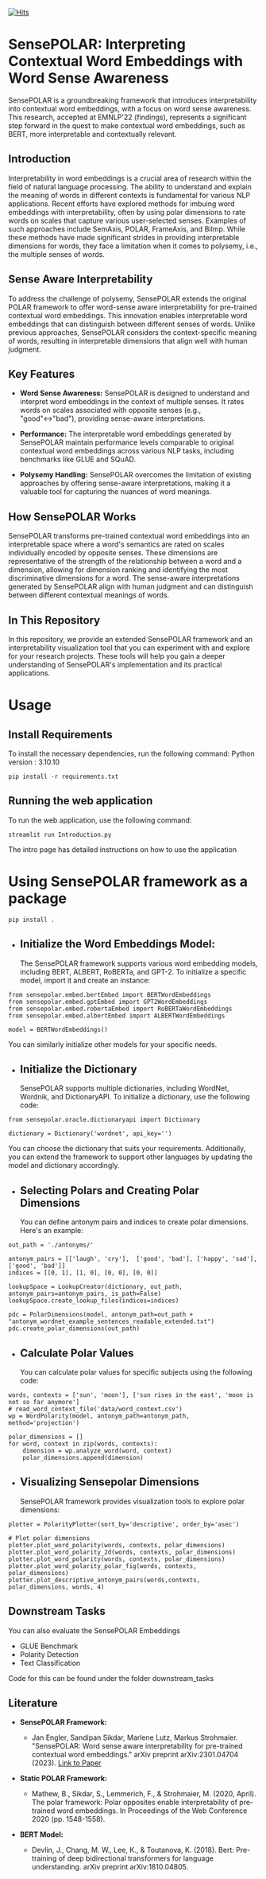 [![Hits](https://hits.seeyoufarm.com/api/count/incr/badge.svg?url=https%3A%2F%2Fgithub.com%2FJanEnglerRWTH%2FSensePOLAR&count_bg=%2379C83D&title_bg=%23555555&icon=&icon_color=%23E7E7E7&title=hits&edge_flat=false)](https://hits.seeyoufarm.com)
# SensePOLAR: Interpreting Contextual Word Embeddings with Word Sense Awareness

SensePOLAR is a groundbreaking framework that introduces interpretability into contextual word embeddings, with a focus on word sense awareness. This research, accepted at EMNLP'22 (findings), represents a significant step forward in the quest to make contextual word embeddings, such as BERT, more interpretable and contextually relevant.

## Introduction

Interpretability in word embeddings is a crucial area of research within the field of natural language processing. The ability to understand and explain the meaning of words in different contexts is fundamental for various NLP applications. Recent efforts have explored methods for imbuing word embeddings with interpretability, often by using polar dimensions to rate words on scales that capture various user-selected senses. Examples of such approaches include SemAxis, POLAR, FrameAxis, and BiImp. While these methods have made significant strides in providing interpretable dimensions for words, they face a limitation when it comes to polysemy, i.e., the multiple senses of words.

## Sense Aware Interpretability

To address the challenge of polysemy, SensePOLAR extends the original POLAR framework to offer word-sense aware interpretability for pre-trained contextual word embeddings. This innovation enables interpretable word embeddings that can distinguish between different senses of words. Unlike previous approaches, SensePOLAR considers the context-specific meaning of words, resulting in interpretable dimensions that align well with human judgment.

## Key Features

- **Word Sense Awareness:** SensePOLAR is designed to understand and interpret word embeddings in the context of multiple senses. It rates words on scales associated with opposite senses (e.g., "good"↔"bad"), providing sense-aware interpretations.

- **Performance:** The interpretable word embeddings generated by SensePOLAR maintain performance levels comparable to original contextual word embeddings across various NLP tasks, including benchmarks like GLUE and SQuAD.

- **Polysemy Handling:** SensePOLAR overcomes the limitation of existing approaches by offering sense-aware interpretations, making it a valuable tool for capturing the nuances of word meanings.

## How SensePOLAR Works

SensePOLAR transforms pre-trained contextual word embeddings into an interpretable space where a word's semantics are rated on scales individually encoded by opposite senses. These dimensions are representative of the strength of the relationship between a word and a dimension, allowing for dimension ranking and identifying the most discriminative dimensions for a word. The sense-aware interpretations generated by SensePOLAR align with human judgment and can distinguish between different contextual meanings of words.

## In This Repository

In this repository, we provide an extended SensePOLAR framework and an interpretability visualization tool that you can experiment with and explore for your research projects. These tools will help you gain a deeper understanding of SensePOLAR's implementation and its practical applications.


# Usage

## Install Requirements
To install the necessary dependencies, run the following command:
Python version : 3.10.10
```
pip install -r requirements.txt
```

## Running the web application
To run the web application, use the following command:
```
streamlit run Introduction.py
```
The intro page has detailed instructions on how to use the application

# Using SensePOLAR framework as a package
```
pip install .
```

* ## Initialize the Word Embeddings Model:
  The SensePOLAR framework supports various word embedding models, including BERT, ALBERT, RoBERTa, and GPT-2. To initialize a specific model, import it and create an instance:
```
from sensepolar.embed.bertEmbed import BERTWordEmbeddings
from sensepolar.embed.gptEmbed import GPT2WordEmbeddings
from sensepolar.embed.robertaEmbed import RoBERTaWordEmbeddings
from sensepolar.embed.albertEmbed import ALBERTWordEmbeddings

model = BERTWordEmbeddings()
```
You can similarly initialize other models for your specific needs.

* ## Initialize the Dictionary

  SensePOLAR supports multiple dictionaries, including WordNet, Wordnik, and DictionaryAPI. To initialize a dictionary, use the following code:
```
from sensepolar.oracle.dictionaryapi import Dictionary

dictionary = Dictionary('wordnet', api_key='')

```
You can choose the dictionary that suits your requirements. Additionally, you can extend the framework to support other languages by updating the model and dictionary accordingly.

* ## Selecting Polars and Creating Polar Dimensions
  You can define antonym pairs and indices to create polar dimensions. Here's an example:
```
out_path = './antonyms/'

antonym_pairs = [['laugh', 'cry'],  ['good', 'bad'], ['happy', 'sad'], ['good', 'bad']]
indices = [[0, 1], [1, 0], [0, 0], [0, 0]]

lookupSpace = LookupCreator(dictionary, out_path, antonym_pairs=antonym_pairs, is_path=False)
lookupSpace.create_lookup_files(indices=indices)

pdc = PolarDimensions(model, antonym_path=out_path + "antonym_wordnet_example_sentences_readable_extended.txt")
pdc.create_polar_dimensions(out_path)

```

* ## Calculate Polar Values
  You can calculate polar values for specific subjects using the following code:
```
words, contexts = ['sun', 'moon'], ['sun rises in the east', 'moon is not so far anymore']
# read_word_context_file('data/word_context.csv')
wp = WordPolarity(model, antonym_path=antonym_path, method='projection')

polar_dimensions = []
for word, context in zip(words, contexts):
    dimension = wp.analyze_word(word, context)
    polar_dimensions.append(dimension)
```

* ## Visualizing Sensepolar Dimensions
  SensePOLAR framework provides visualization tools to explore polar dimensions:
```
plotter = PolarityPlotter(sort_by='descriptive', order_by='asec')

# Plot polar dimensions
plotter.plot_word_polarity(words, contexts, polar_dimensions)
plotter.plot_word_polarity_2d(words, contexts, polar_dimensions)
plotter.plot_word_polarity(words, contexts, polar_dimensions)
plotter.plot_word_polarity_polar_fig(words, contexts, polar_dimensions)
plotter.plot_descriptive_antonym_pairs(words,contexts, polar_dimensions, words, 4)
```

## Downstream Tasks
You can also evaluate the SensePOLAR Embeddings 
*  GLUE Benchmark
*  Polarity Detection
*  Text Classification

Code for this can be found under the folder downstream_tasks


## Literature

- **SensePOLAR Framework:**
  - Jan Engler, Sandipan Sikdar, Marlene Lutz, Markus Strohmaier. "SensePOLAR: Word sense aware interpretability for pre-trained contextual word embeddings." arXiv preprint arXiv:2301.04704 (2023). [Link to Paper](https://arxiv.org/abs/2301.04704)

- **Static POLAR Framework:**
  - Mathew, B., Sikdar, S., Lemmerich, F., & Strohmaier, M. (2020, April). The polar framework: Polar opposites enable interpretability of pre-trained word embeddings. In Proceedings of the Web Conference 2020 (pp. 1548-1558).

- **BERT Model:**
  - Devlin, J., Chang, M. W., Lee, K., & Toutanova, K. (2018). Bert: Pre-training of deep bidirectional transformers for language understanding. arXiv preprint arXiv:1810.04805.

